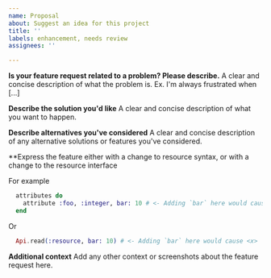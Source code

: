```yaml
---
name: Proposal
about: Suggest an idea for this project
title: ''
labels: enhancement, needs review
assignees: ''

---
```


**Is your feature request related to a problem? Please describe.**
A clear and concise description of what the problem is. Ex. I'm always frustrated when [...]

**Describe the solution you'd like**
A clear and concise description of what you want to happen.

**Describe alternatives you've considered**
A clear and concise description of any alternative solutions or features you've considered.

**Express the feature either with a change to resource syntax, or with a change to the resource interface

For example

```elixir
  attributes do
    attribute :foo, :integer, bar: 10 # <- Adding `bar` here would cause <x>
  end
```

Or

```elixir
  Api.read(:resource, bar: 10) # <- Adding `bar` here would cause <x>
```

**Additional context**
Add any other context or screenshots about the feature request here.
